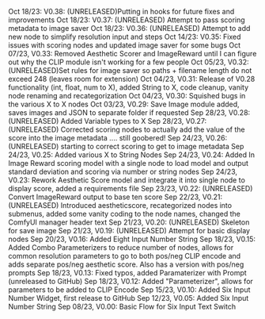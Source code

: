 Oct 18/23: V0.38: (UNRELEASED)Putting in hooks for future fixes and improvements
Oct 18/23: V0.37: (UNRELEASED) Attempt to pass scoring metadata to image saver
Oct 18/23: V0.36: (UNRELEASED) Attempt to add new node to simplify resolution input and steps
Oct 14/23: V0.35: Fixed issues with scoring nodes and updated image saver for some bugs
Oct 07/23, V0.33: Removed Aesthetic Scorer and ImageReward until I can figure out why the CLIP module isn't working for a few people
Oct 05/23, V0.32: (UNRELEASED)Set rules for image saver so paths + filename length do not exceed 248 (leaves room for extension)
Oct 04/23, V0.31: Release of V0.28 functionality (int, float, num to X), added String to X, code cleanup, vanity node renaming and recategorization
Oct 04/23, V0.30: Squished bugs in the various X to X nodes
Oct 03/23, V0.29: Save Image module added, saves images and JSON to separate folder if requested
Sep 28/23, V0.28: (UNRELEASED)  Added Variable types to X
Sep 28/23, V0.27: (UNRELEASED) Corrected scoring nodes to actually add the value of the score into the image metadata .... still goobered!
Sep 24/23, V0.26: (UNRELEASED) starting to correct scoring to get to image metadata
Sep 24/23, V0.25: Added various X to String Nodes
Sep 24/23, V0.24: Added In Image Reward scoring model with a single node to load model and output standard deviation and scoring via number or string nodes
Sep 24/23, V0.23: Rework Aesthetic Score model and integrate it into single node to display score, added a requirements file
Sep 23/23, V0.22: (UNRELEASED) Convert ImageReward output to base ten score
Sep 22/23, V0.21: (UNRELEASED) Introduced aestheticscore, recategorized nodes into submenus, added some vanity coding to the node names, changed the ComfyUI manager header text
Sep 21/23, V0.20: (UNRELEASED) Skeleton for save image
Sep 21/23, V0.19: (UNRELEASED) Attempt for basic display nodes
Sep 20/23, V0.16: Added Eight Input Number String 
Sep 18/23, V0.15: Added Combo Parameterizers to reduce number of nodes, allows for common resolution parameters to go to both pos/neg CLIP encode and adds separate pos/neg aesthetic score.  Also has a version with pos/neg prompts
Sep 18/23, V0.13: Fixed typos, added Paramaterizer with Prompt (unreleased to GitHub)
Sep 18/23, V0.12: Added "Parameterizer", allows for parameters to be added to CLIP Encode
Sep 15/23, V0.10: Added Six Input Number Widget, first release to GitHub
Sep 12/23, V0.05: Added Six Input Number String
Sep 08/23, V0.00: Basic Flow for Six Input Text Switch
